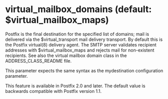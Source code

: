 # virtual_mailbox_domains (default: $virtual_mailbox_maps)
 Postfix is the final destination for the specified list of domains;
mail is delivered via the $virtual\_transport mail delivery transport.
By default this is the Postfix virtual(8) delivery agent. The SMTP
server validates recipient addresses with $virtual\_mailbox\_maps
and rejects mail for non-existent recipients. See also the virtual
mailbox domain class in the ADDRESS\_CLASS\_README file. 


 This parameter expects the same syntax as the mydestination
configuration parameter. 



This feature is available in Postfix 2.0 and later. The default
value is backwards compatible with Postfix version 1.1.




